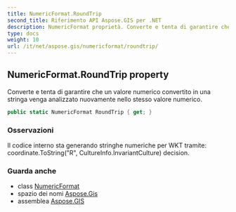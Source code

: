```yaml
---
title: NumericFormat.RoundTrip
second_title: Riferimento API Aspose.GIS per .NET
description: NumericFormat proprietà. Converte e tenta di garantire che un valore numerico convertito in una stringa venga analizzato nuovamente nello stesso valore numerico.
type: docs
weight: 10
url: /it/net/aspose.gis/numericformat/roundtrip/
---
```

## NumericFormat.RoundTrip property

Converte e tenta di garantire che un valore numerico convertito in una stringa venga analizzato nuovamente nello stesso valore numerico.

```csharp
public static NumericFormat RoundTrip { get; }
```

### Osservazioni

Il codice interno sta generando stringhe numeriche per WKT tramite: coordinate.ToString("R", CultureInfo.InvariantCulture) decision.

### Guarda anche

* class [NumericFormat](../)
* spazio dei nomi [Aspose.Gis](../../numericformat/)
* assemblea [Aspose.GIS](../../../)


